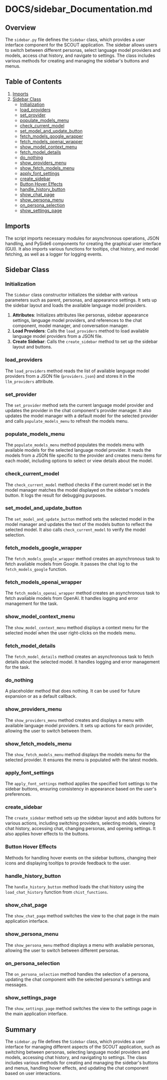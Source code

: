 # DOCS/sidebar_Documentation.md

## Overview

The `sidebar.py` file defines the `Sidebar` class, which provides a user interface component for the SCOUT application. The sidebar allows users to switch between different personas, select language model providers and models, access chat history, and navigate to settings. The class includes various methods for creating and managing the sidebar's buttons and menus.

## Table of Contents

1. [Imports](#imports)
2. [Sidebar Class](#sidebar-class)
    - [Initialization](#initialization)
    - [load_providers](#load_providers)
    - [set_provider](#set_provider)
    - [populate_models_menu](#populate_models_menu)
    - [check_current_model](#check_current_model)
    - [set_model_and_update_button](#set_model_and_update_button)
    - [fetch_models_google_wrapper](#fetch_models_google_wrapper)
    - [fetch_models_openai_wrapper](#fetch_models_openai_wrapper)
    - [show_model_context_menu](#show_model_context_menu)
    - [fetch_model_details](#fetch_model_details)
    - [do_nothing](#do_nothing)
    - [show_providers_menu](#show_providers_menu)
    - [show_fetch_models_menu](#show_fetch_models_menu)
    - [apply_font_settings](#apply_font_settings)
    - [create_sidebar](#create_sidebar)
    - [Button Hover Effects](#button-hover-effects)
    - [handle_history_button](#handle_history_button)
    - [show_chat_page](#show_chat_page)
    - [show_persona_menu](#show_persona_menu)
    - [on_persona_selection](#on_persona_selection)
    - [show_settings_page](#show_settings_page)

## Imports

The script imports necessary modules for asynchronous operations, JSON handling, and PySide6 components for creating the graphical user interface (GUI). It also imports various functions for tooltips, chat history, and model fetching, as well as a logger for logging events.

## Sidebar Class

### Initialization

The `Sidebar` class constructor initializes the sidebar with various parameters such as parent, personas, and appearance settings. It sets up the sidebar layout and loads the available language model providers.

1. **Attributes**: Initializes attributes like personas, sidebar appearance settings, language model providers, and references to the chat component, model manager, and conversation manager.
2. **Load Providers**: Calls the `load_providers` method to load available language model providers from a JSON file.
3. **Create Sidebar**: Calls the `create_sidebar` method to set up the sidebar layout and buttons.

### load_providers

The `load_providers` method reads the list of available language model providers from a JSON file (`providers.json`) and stores it in the `llm_providers` attribute.

### set_provider

The `set_provider` method sets the current language model provider and updates the provider in the chat component's provider manager. It also updates the model manager with a default model for the selected provider and calls `populate_models_menu` to refresh the models menu.

### populate_models_menu

The `populate_models_menu` method populates the models menu with available models for the selected language model provider. It reads the models from a JSON file specific to the provider and creates menu items for each model, including options to select or view details about the model.

### check_current_model

The `check_current_model` method checks if the current model set in the model manager matches the model displayed on the sidebar's models button. It logs the result for debugging purposes.

### set_model_and_update_button

The `set_model_and_update_button` method sets the selected model in the model manager and updates the text of the models button to reflect the selected model. It also calls `check_current_model` to verify the model selection.

### fetch_models_google_wrapper

The `fetch_models_google_wrapper` method creates an asynchronous task to fetch available models from Google. It passes the chat log to the `fetch_models_google` function.

### fetch_models_openai_wrapper

The `fetch_models_openai_wrapper` method creates an asynchronous task to fetch available models from OpenAI. It handles logging and error management for the task.

### show_model_context_menu

The `show_model_context_menu` method displays a context menu for the selected model when the user right-clicks on the models menu.

### fetch_model_details

The `fetch_model_details` method creates an asynchronous task to fetch details about the selected model. It handles logging and error management for the task.

### do_nothing

A placeholder method that does nothing. It can be used for future expansion or as a default callback.

### show_providers_menu

The `show_providers_menu` method creates and displays a menu with available language model providers. It sets up actions for each provider, allowing the user to switch between them.

### show_fetch_models_menu

The `show_fetch_models_menu` method displays the models menu for the selected provider. It ensures the menu is populated with the latest models.

### apply_font_settings

The `apply_font_settings` method applies the specified font settings to the sidebar buttons, ensuring consistency in appearance based on the user's preferences.

### create_sidebar

The `create_sidebar` method sets up the sidebar layout and adds buttons for various actions, including switching providers, selecting models, viewing chat history, accessing chat, changing personas, and opening settings. It also applies hover effects to the buttons.

### Button Hover Effects

Methods for handling hover events on the sidebar buttons, changing their icons and displaying tooltips to provide feedback to the user.

### handle_history_button

The `handle_history_button` method loads the chat history using the `load_chat_history` function from `chist_functions`.

### show_chat_page

The `show_chat_page` method switches the view to the chat page in the main application interface.

### show_persona_menu

The `show_persona_menu` method displays a menu with available personas, allowing the user to switch between different personas.

### on_persona_selection

The `on_persona_selection` method handles the selection of a persona, updating the chat component with the selected persona's settings and messages.

### show_settings_page

The `show_settings_page` method switches the view to the settings page in the main application interface.

## Summary

The `sidebar.py` file defines the `Sidebar` class, which provides a user interface for managing different aspects of the SCOUT application, such as switching between personas, selecting language model providers and models, accessing chat history, and navigating to settings. The class includes various methods for creating and managing the sidebar's buttons and menus, handling hover effects, and updating the chat component based on user interactions.